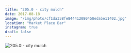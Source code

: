 ```yaml
---
title: "205.0 - city mulch"
date: 2017-08-18
image: "/img/photo/cf1da358fe844412080458edabe11402.jpg"
location: "Market Place Bar"
instagram: true
draft: false
---
```


![205.0 - city mulch](/img/photo/cf1da358fe844412080458edabe11402.jpg)

